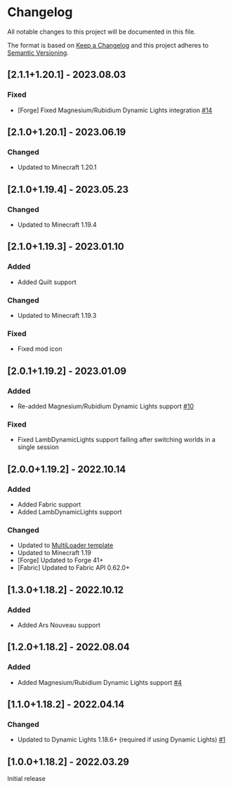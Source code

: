 # Changelog
All notable changes to this project will be documented in this file.

The format is based on [Keep a Changelog](http://keepachangelog.com/en/1.0.0/) and this project adheres to [Semantic Versioning](http://semver.org/spec/v2.0.0.html).

## [2.1.1+1.20.1] - 2023.08.03
### Fixed
- [Forge] Fixed Magnesium/Rubidium Dynamic Lights integration [#14](https://github.com/illusivesoulworks/radiantgear/issues/14)

## [2.1.0+1.20.1] - 2023.06.19
### Changed
- Updated to Minecraft 1.20.1

## [2.1.0+1.19.4] - 2023.05.23
### Changed
- Updated to Minecraft 1.19.4

## [2.1.0+1.19.3] - 2023.01.10
### Added
- Added Quilt support
### Changed
- Updated to Minecraft 1.19.3
### Fixed
- Fixed mod icon

## [2.0.1+1.19.2] - 2023.01.09
### Added
- Re-added Magnesium/Rubidium Dynamic Lights support [#10](https://github.com/TheIllusiveC4/CuriousLights/issues/10)
### Fixed
- Fixed LambDynamicLights support failing after switching worlds in a single session

## [2.0.0+1.19.2] - 2022.10.14
### Added
- Added Fabric support
- Added LambDynamicLights support
### Changed
- Updated to [MultiLoader template](https://github.com/jaredlll08/MultiLoader-Template)
- Updated to Minecraft 1.19
- [Forge] Updated to Forge 41+
- [Fabric] Updated to Fabric API 0.62.0+

## [1.3.0+1.18.2] - 2022.10.12
### Added
- Added Ars Nouveau support

## [1.2.0+1.18.2] - 2022.08.04
### Added
- Added Magnesium/Rubidium Dynamic Lights support [#4](https://github.com/TheIllusiveC4/CuriousLights/issues/4)

## [1.1.0+1.18.2] - 2022.04.14
### Changed
- Updated to Dynamic Lights 1.18.6+ (required if using Dynamic Lights) [#1](https://github.com/TheIllusiveC4/CuriousLights/issues/1)

## [1.0.0+1.18.2] - 2022.03.29
Initial release
